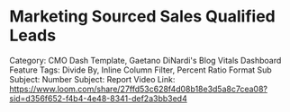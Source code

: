 # Marketing Sourced Sales Qualified Leads

Category: CMO Dash Template, Gaetano DiNardi's Blog Vitals Dashboard
Feature Tags: Divide By, Inline Column Filter, Percent Ratio Format
Sub Subject: Number
Subject: Report
Video Link: https://www.loom.com/share/27ffd53c628f4d08b18e3d5a8c7cea08?sid=d356f652-f4b4-4e48-8341-def2a3bb3ed4